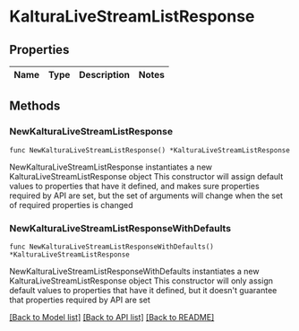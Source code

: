 # KalturaLiveStreamListResponse

## Properties

Name | Type | Description | Notes
------------ | ------------- | ------------- | -------------

## Methods

### NewKalturaLiveStreamListResponse

`func NewKalturaLiveStreamListResponse() *KalturaLiveStreamListResponse`

NewKalturaLiveStreamListResponse instantiates a new KalturaLiveStreamListResponse object
This constructor will assign default values to properties that have it defined,
and makes sure properties required by API are set, but the set of arguments
will change when the set of required properties is changed

### NewKalturaLiveStreamListResponseWithDefaults

`func NewKalturaLiveStreamListResponseWithDefaults() *KalturaLiveStreamListResponse`

NewKalturaLiveStreamListResponseWithDefaults instantiates a new KalturaLiveStreamListResponse object
This constructor will only assign default values to properties that have it defined,
but it doesn't guarantee that properties required by API are set


[[Back to Model list]](../README.md#documentation-for-models) [[Back to API list]](../README.md#documentation-for-api-endpoints) [[Back to README]](../README.md)


